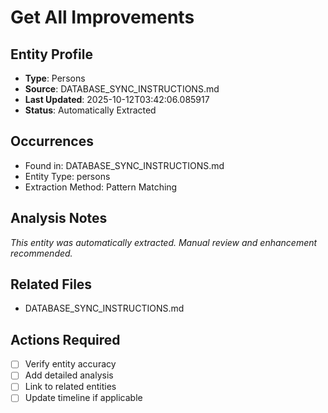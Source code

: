 # Get All Improvements

## Entity Profile
- **Type**: Persons
- **Source**: DATABASE_SYNC_INSTRUCTIONS.md
- **Last Updated**: 2025-10-12T03:42:06.085917
- **Status**: Automatically Extracted

## Occurrences
- Found in: DATABASE_SYNC_INSTRUCTIONS.md
- Entity Type: persons
- Extraction Method: Pattern Matching

## Analysis Notes
*This entity was automatically extracted. Manual review and enhancement recommended.*

## Related Files
- DATABASE_SYNC_INSTRUCTIONS.md

## Actions Required
- [ ] Verify entity accuracy
- [ ] Add detailed analysis
- [ ] Link to related entities
- [ ] Update timeline if applicable
